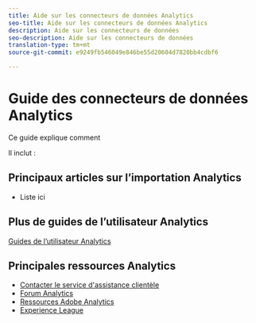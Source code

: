 ```yaml
---
title: Aide sur les connecteurs de données Analytics
seo-title: Aide sur les connecteurs de données Analytics
description: Aide sur les connecteurs de données
seo-description: Aide sur les connecteurs de données
translation-type: tm+mt
source-git-commit: e9249fb546049e846be55d20604d7820bb4cdbf6

---
```



# Guide des connecteurs de données Analytics

Ce guide explique comment

Il inclut :


## Principaux articles sur l’importation Analytics

* Liste ici

## Plus de guides de l’utilisateur Analytics

[Guides de l’utilisateur Analytics](/help/landing/home.md)

## Principales ressources Analytics

* [Contacter le service d'assistance clientèle](https://helpx.adobe.com/contact/enterprise-support.ec.html)
* [Forum Analytics](https://forums.adobe.com/community/experience-cloud/analytics-cloud/analytics)
* [Ressources Adobe Analytics](https://forums.adobe.com/message/10660755)
* [Experience League](https://landing.adobe.com/experience-league/)
